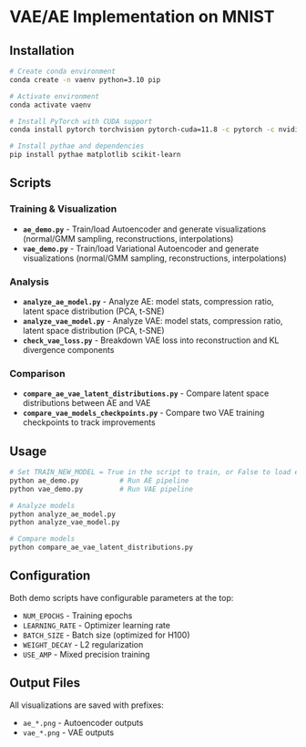 # VAE/AE Implementation on MNIST

## Installation

```bash
# Create conda environment
conda create -n vaenv python=3.10 pip

# Activate environment
conda activate vaenv

# Install PyTorch with CUDA support
conda install pytorch torchvision pytorch-cuda=11.8 -c pytorch -c nvidia

# Install pythae and dependencies
pip install pythae matplotlib scikit-learn
```

## Scripts

### Training & Visualization

- **`ae_demo.py`** - Train/load Autoencoder and generate visualizations (normal/GMM sampling, reconstructions, interpolations)
- **`vae_demo.py`** - Train/load Variational Autoencoder and generate visualizations (normal/GMM sampling, reconstructions, interpolations)

### Analysis

- **`analyze_ae_model.py`** - Analyze AE: model stats, compression ratio, latent space distribution (PCA, t-SNE)
- **`analyze_vae_model.py`** - Analyze VAE: model stats, compression ratio, latent space distribution (PCA, t-SNE)
- **`check_vae_loss.py`** - Breakdown VAE loss into reconstruction and KL divergence components

### Comparison

- **`compare_ae_vae_latent_distributions.py`** - Compare latent space distributions between AE and VAE
- **`compare_vae_models_checkpoints.py`** - Compare two VAE training checkpoints to track improvements

## Usage

```bash
# Set TRAIN_NEW_MODEL = True in the script to train, or False to load existing
python ae_demo.py          # Run AE pipeline
python vae_demo.py         # Run VAE pipeline

# Analyze models
python analyze_ae_model.py
python analyze_vae_model.py

# Compare models
python compare_ae_vae_latent_distributions.py
```

## Configuration

Both demo scripts have configurable parameters at the top:
- `NUM_EPOCHS` - Training epochs
- `LEARNING_RATE` - Optimizer learning rate
- `BATCH_SIZE` - Batch size (optimized for H100)
- `WEIGHT_DECAY` - L2 regularization
- `USE_AMP` - Mixed precision training

## Output Files

All visualizations are saved with prefixes:
- `ae_*.png` - Autoencoder outputs
- `vae_*.png` - VAE outputs

